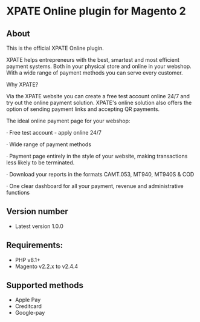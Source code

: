 # XPATE Online plugin for Magento 2

## About
This is the official XPATE Online plugin.

XPATE helps entrepreneurs with the best, smartest and most efficient payment systems. Both
in your physical store and online in your webshop. With a wide range of payment methods
you can serve every customer.

Why XPATE?

Via the XPATE website you can create a free test account online 24/7 and try out the online
payment solution. XPATE's online solution also offers the option of sending payment links and
accepting QR payments.

The ideal online payment page for your webshop:

·         Free test account - apply online 24/7

·         Wide range of payment methods

·         Payment page entirely in the style of your website, making transactions less likely to be terminated.

·         Download your reports in the formats CAMT.053, MT940, MT940S & COD

·         One clear dashboard for all your payment, revenue and administrative functions

## Version number

* Latest version 1.0.0

## Requirements:
- PHP v8.1+
- Magento v2.2.x to v2.4.4

## Supported methods ##
* Apple Pay
* Creditcard
* Google-pay



